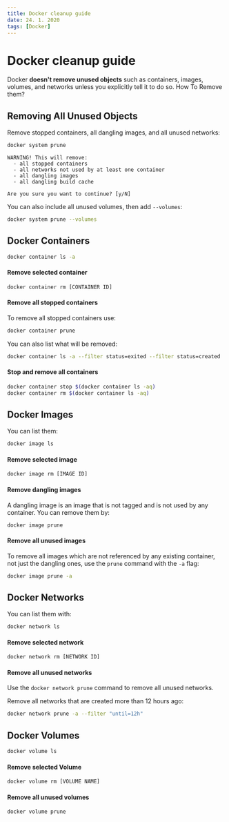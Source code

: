 ```yaml
---
title: Docker cleanup guide
date: 24. 1. 2020
tags: [Docker]
---
```


# Docker cleanup guide

Docker **doesn't remove unused objects** such as containers, images, volumes, and networks unless you explicitly tell it to do so.
How To Remove them?

## Removing All Unused Objects
 
Remove stopped containers, all dangling images, and all unused networks:

```bash
docker system prune
```

```text
WARNING! This will remove:
  - all stopped containers
  - all networks not used by at least one container
  - all dangling images
  - all dangling build cache

Are you sure you want to continue? [y/N] 
```

You can also include all unused volumes, then add `--volumes`:
 
```bash
docker system prune --volumes
```

## Docker Containers

```bash
docker container ls -a
```
#### Remove selected container

```bash
docker container rm [CONTAINER ID]
```

#### Remove all stopped containers

To remove all stopped containers use:

```bash
docker container prune
```

You can also list what will be removed:

```bash
docker container ls -a --filter status=exited --filter status=created 
```

#### Stop and remove all containers

```bash
docker container stop $(docker container ls -aq)
docker container rm $(docker container ls -aq)
```

## Docker Images

You can list them:

```bash
docker image ls
```

#### Remove selected image

```bash
docker image rm [IMAGE ID]
```

#### Remove dangling images

A dangling image is an image that is not tagged and is not used by any container.
You can remove them by:

```bash
docker image prune
```

#### Remove all unused images

To remove all images which are not referenced by any existing container, 
not just the dangling ones, use the `prune` command with the `-a` flag:

```bash
docker image prune -a
```

## Docker Networks

You can list them with:

```bash
docker network ls
```

#### Remove selected network

```bash
docker network rm [NETWORK ID]
```

#### Remove all unused networks

Use the `docker network prune` command to remove all unused networks.

Remove all networks that are created more than 12 hours ago:

```bash
docker network prune -a --filter "until=12h"
```

## Docker Volumes

```bash
docker volume ls
```

#### Remove selected Volume

```bash
docker volume rm [VOLUME NAME]
```

#### Remove all unused volumes

```bash
docker volume prune
```